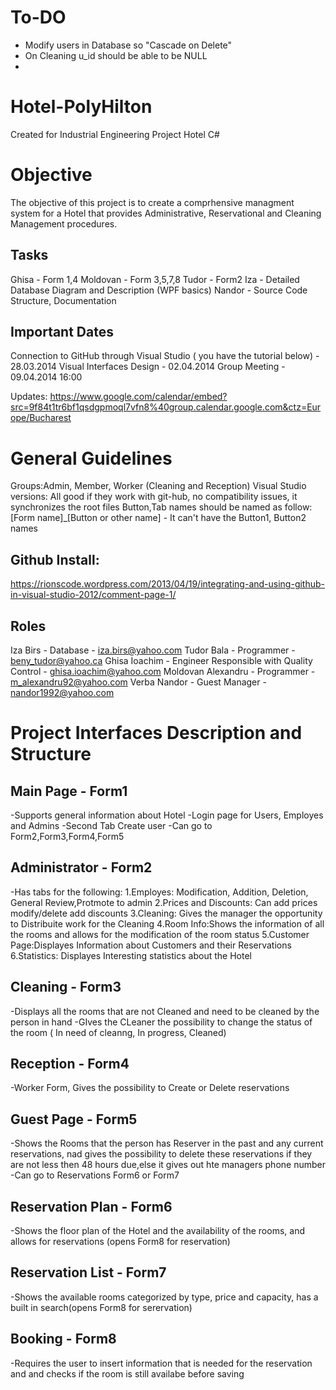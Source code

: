 To-DO
==========================================
- Modify users in Database so "Cascade on Delete"
- On Cleaning u_id should be able to be NULL
- 
Hotel-PolyHilton
================
Created for Industrial Engineering Project Hotel C#


Objective
=========
The objective of this project is to create a comprhensive managment system for a Hotel that provides Administrative, Reservational and Cleaning Management procedures.


Tasks
-----
Ghisa - Form 1,4
Moldovan - Form 3,5,7,8
Tudor - Form2
Iza - Detailed Database Diagram and Description (WPF basics)
Nandor - Source Code Structure, Documentation

Important Dates
---------------
Connection to GitHub through Visual Studio ( you have the tutorial below)  - 28.03.2014
Visual Interfaces Design - 02.04.2014
Group Meeting - 09.04.2014 16:00

Updates: https://www.google.com/calendar/embed?src=9f84t1tr6bf1qsdgpmoql7vfn8%40group.calendar.google.com&ctz=Europe/Bucharest

General Guidelines
=================
Groups:Admin, Member, Worker (Cleaning and Reception)
Visual Studio versions: All good if they work with git-hub, no compatibility issues, it synchronizes the root files
Button,Tab names should be named as follow: [Form name]_[Button or other name] - It can't have the Button1, Button2 names 

Github Install:
---------------
https://rionscode.wordpress.com/2013/04/19/integrating-and-using-github-in-visual-studio-2012/comment-page-1/

Roles
-----
Iza Birs - Database - iza.birs@yahoo.com
Tudor Bala - Programmer - beny_tudor@yahoo.ca
Ghisa Ioachim - Engineer Responsible with Quality Control - ghisa.ioachim@yahoo.com
Moldovan Alexandru - Programmer - m_alexandru92@yahoo.com
Verba Nandor - Guest Manager - nandor1992@yahoo.com



Project Interfaces Description and Structure
===========================================

Main Page - Form1
-----------------
-Supports general information about Hotel
-Login page for Users, Employes and Admins
-Second Tab Create user
-Can go to Form2,Form3,Form4,Form5

Administrator - Form2
---------------------
-Has tabs for the following:
1.Employes: Modification, Addition, Deletion, General Review,Protmote to admin
2.Prices and Discounts: Can add prices modify/delete add discounts
3.Cleaning: Gives the manager the opportunity to Distribuite work for the Cleaning
4.Room Info:Shows the information of all the rooms and allows for the modification of the room status
5.Customer Page:Displayes Information about Customers and their Reservations
6.Statistics: Displayes Interesting statistics about the Hotel

Cleaning - Form3
----------------
-Displays all the rooms that are not Cleaned and need to be cleaned by the person in hand
-GIves the CLeaner the possibility to change the status of the room ( In need of cleanng, In progress, Cleaned)

Reception - Form4
-----------------
-Worker Form, Gives the possibility to Create or Delete reservations

Guest Page - Form5
------------------
-Shows the Rooms that the person has Reserver in the past and any current reservations, nad gives the possibility to delete these reservations if they are not less then 48 hours due,else it gives out hte managers phone number
-Can go to Reservations Form6 or Form7

Reservation Plan - Form6
------------------------
-Shows the floor plan of the Hotel and the availability of the rooms, and allows for reservations (opens Form8 for reservation)


Reservation List - Form7
------------------------
-Shows the available rooms categorized by type, price and capacity, has a built in search(opens Form8 for serervation)

Booking - Form8
---------------
-Requires the user to insert information that is needed for the reservation and and checks if the room is still availabe before saving
